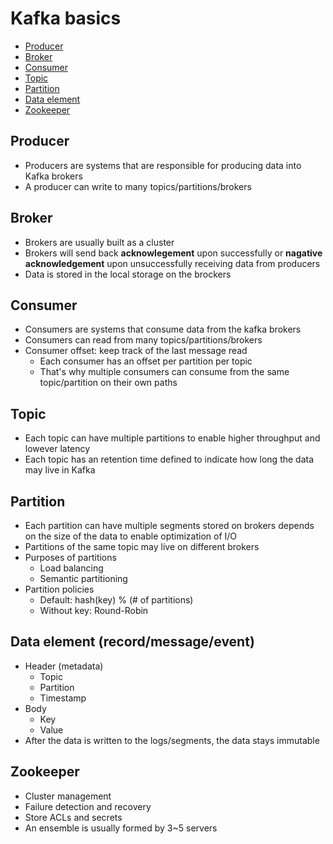 # Kafka basics
- [Producer](https://github.com/Ariel-Yu/knowledge-bases/blob/master/kafka/basics.md#producer)
- [Broker](https://github.com/Ariel-Yu/knowledge-bases/blob/master/kafka/basics.md#broker)
- [Consumer](https://github.com/Ariel-Yu/knowledge-bases/blob/master/kafka/basics.md#consumer)
- [Topic](https://github.com/Ariel-Yu/knowledge-bases/blob/master/kafka/basics.md#topic)
- [Partition](https://github.com/Ariel-Yu/knowledge-bases/blob/master/kafka/basics.md#partition)
- [Data element](https://github.com/Ariel-Yu/knowledge-bases/blob/master/kafka/basics.md#data-element-recordmessageevent)
- [Zookeeper](https://github.com/Ariel-Yu/knowledge-bases/blob/master/kafka/basics.md#zookeeper)

## Producer
- Producers are systems that are responsible for producing data into Kafka brokers
- A producer can write to many topics/partitions/brokers

## Broker
- Brokers are usually built as a cluster
- Brokers will send back **acknowlegement** upon successfully or **nagative acknowledgement** upon unsuccessfully receiving data from producers
- Data is stored in the local storage on the brockers

## Consumer
- Consumers are systems that consume data from the kafka brokers
- Consumers can read from many topics/partitions/brokers
- Consumer offset: keep track of the last message read
  - Each consumer has an offset per partition per topic
  - That's why multiple consumers can consume from the same topic/partition on their own paths

## Topic
- Each topic can have multiple partitions to enable higher throughput and lowever latency
- Each topic has an retention time defined to indicate how long the data may live in Kafka

## Partition
- Each partition can have multiple segments stored on brokers depends on the size of the data to enable optimization of I/O
- Partitions of the same topic may live on different brokers
- Purposes of partitions
  - Load balancing
  - Semantic partitioning
- Partition policies
  - Default: hash(key) % (# of partitions)
  - Without key: Round-Robin
  
## Data element (record/message/event)
- Header (metadata)
  - Topic
  - Partition
  - Timestamp
- Body
  - Key
  - Value
- After the data is written to the logs/segments, the data stays immutable

## Zookeeper  
- Cluster management
- Failure detection and recovery
- Store ACLs and secrets
- An ensemble is usually formed by 3~5 servers
